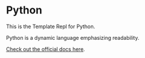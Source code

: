 # Python

This is the Template Repl for Python.

Python is a dynamic language emphasizing readability.

[Check out the official docs here](https://www.python.org/).